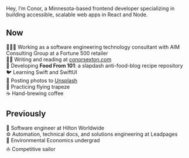 Hey, I’m Conor, a Minnesota-based frontend developer specializing in building accessible, scalable web apps in React and Node. 

## Now
👨🏻‍💻 Working as a software engineering technology consultant with AIM Consulting Group at a Fortune 500 retailer  
✍🏼 Writing and reading at [conorsexton.com](https://conorsexton.com)  
🥑 Developing **Food From 101**: a slapdash anti-food-blog recipe repository  
🐦 Learning Swift and SwiftUI  
📸 Posting photos to [Unsplash](https://unsplash.com/@conorsexton)  
🎪 Practicing flying trapeze  
☕️ Hand-brewing coffee

## Previously
🏨 Software engineer at Hilton Worldwide  
⚙️ Automation, technical docs, and solutions engineering at Leadpages  
🌲 Environmental Economics undergrad  
⛵️ Competitive sailor  
